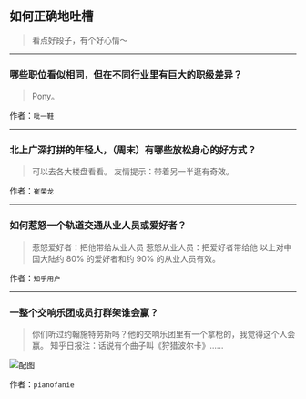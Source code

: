 ## 如何正确地吐槽

> 看点好段子，有个好心情～


 
---

### 哪些职位看似相同，但在不同行业里有巨大的职级差异？

> Pony。


作者：`呲一鞋`

---

### 北上广深打拼的年轻人，（周末）有哪些放松身心的好方式？

> 可以去各大楼盘看看。
> 友情提示：带着另一半逛有奇效。


作者：`崔荣龙`

---

### 如何惹怒一个轨道交通从业人员或爱好者？

> 惹怒爱好者：把他带给从业人员
> 惹怒从业人员：把爱好者带给他
> 以上对中国大陆约 80% 的爱好者和约 90% 的从业人员有效。


作者：`知乎用户`

---

### 一整个交响乐团成员打群架谁会赢？

> 你们听过约翰施特劳斯吗？他的交响乐团里有一个拿枪的，我觉得这个人会赢。
> 知乎日报注：话说有个曲子叫《狩猎波尔卡》……



![配图](http://pic2.zhimg.com/70/v2-42ec7e35b76b2dc708e2382d32c49041_b.jpg)


作者：`pianofanie`